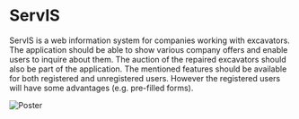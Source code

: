 # ServIS

ServIS is a web information system for companies working with excavators. 
The application should be able to show various company offers and enable users to inquire about them. 
The auction of the repaired excavators should also be part of the application.
The mentioned features should be available for both registered and unregistered users. However the registered users will have some advantages (e.g. pre-filled forms).

![Poster](./docs/Poster.png)
